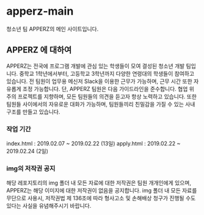 # apperz-main
청소년 팀 APPERZ의 메인 사이트입니다.

## APPERZ 에 대하여

APPERZ는 전국에 프로그램 개발에 관심 있는 학생들이 모여 결성된 청소년 개발 팀입니다.
중학교 1학년에서부터, 고등학교 3학년까지 다양한 연령대의 학생들이 참여하고 있습니다.
전 팀원이 업무용 메신저 Slack을 이용한 근무가 가능하며, 근무 시간 또한 자유롭게 조정 가능합니다.
단, APPERZ 팀원은 다음 가이드라인을 준수합니다.
협업 위주의 프로젝트를 지향하며, 모든 팀원들의 의견을 듣고자 항상 노력하고 있습니다.
또한 팀원들 사이에서의 자유로운 대화가 가능하며, 팀원들끼리 친밀감을 가질 수 있는 사내 구조를 만들고 있습니다.

### 작업 기간

index.html : 2019.02.07 ~ 2019.02.22 (13일)
apply.html : 2019.02.22 ~ 2019.02.24 (2일)

### img의 저작권 공지

해당 레포지토리의 img 폴더 내 모든 자료에 대한 저작권은 팀원 개개인에게 있으며, APPERZ는 해당 이미지에 대한 저작권이 없음을 공지합니다.
img 폴더 내 모든 자료를 무단으로 사용시, 저작권법 제 136조에 따라 형사고소 및 손해배상 청구가 진행될 수도 있다는 사실을 유념해주시기 바랍니다.
